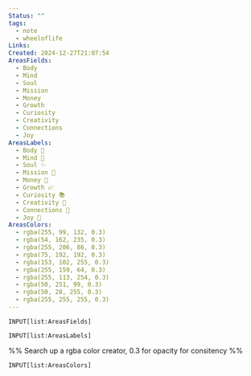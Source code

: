 ```yaml
---
Status: ""
tags:
  - note
  - wheeloflife
Links: 
Created: 2024-12-27T21:07:54
AreasFields:
  - Body
  - Mind
  - Soul
  - Mission
  - Money
  - Growth
  - Curiosity
  - Creativity
  - Connections
  - Joy
AreasLabels:
  - Body 💪
  - Mind 🧠
  - Soul ✨
  - Mission 🎯
  - Money 💸
  - Growth 📈
  - Curiosity 📚
  - Creativity 🎨
  - Connections 🤝
  - Joy 🤩
AreasColors:
  - rgba(255, 99, 132, 0.3)
  - rgba(54, 162, 235, 0.3)
  - rgba(255, 206, 86, 0.3)
  - rgba(75, 192, 192, 0.3)
  - rgba(153, 102, 255, 0.3)
  - rgba(255, 159, 64, 0.3)
  - rgba(255, 113, 254, 0.3)
  - rgba(50, 251, 99, 0.3)
  - rgba(50, 28, 255, 0.3)
  - rgba(255, 255, 255, 0.3)
---
```


```meta-bind
INPUT[list:AreasFields]
```

```meta-bind
INPUT[list:AreasLabels]
```

%% Search up a rgba color creator, 0.3 for opacity for consitency %%

```meta-bind
INPUT[list:AreasColors]
```
